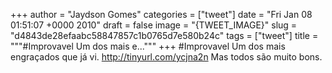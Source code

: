 
+++
author = "Jaydson Gomes"
categories = ["tweet"]
date = "Fri Jan 08 01:51:07 +0000 2010"
draft = false
image = "{TWEET_IMAGE}"
slug = "d4843de28efaabc58847857c1b0765d7e580b24c"
tags = ["tweet"]
title = """#Improvavel Um dos mais e..."""
+++
#Improvavel Um dos mais engraçados que já vi. http://tinyurl.com/ycjna2n Mas todos são muito bons.
